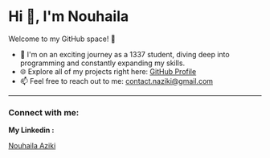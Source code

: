 # Hi 👋, I'm Nouhaila

Welcome to my GitHub space! 🌟

- 🌱 I'm on an exciting journey as a 1337 student, diving deep into programming and constantly expanding my skills.
- 🌐 Explore all of my projects right here: [GitHub Profile](https://github.com/nouhailaaziki)
- 📫 Feel free to reach out to me: contact.naziki@gmail.com

---

### Connect with me:

**My Linkedin :** <div class="badge-base LI-profile-badge" data-locale="en_US" data-size="medium" data-theme="light" data-type="VERTICAL" data-vanity="nouhaila-aziki-055358327" data-version="v1"><a class="badge-base__link LI-simple-link" href="https://ma.linkedin.com/in/nouhaila-aziki-055358327?trk=profile-badge">Nouhaila Aziki</a></div>
              
